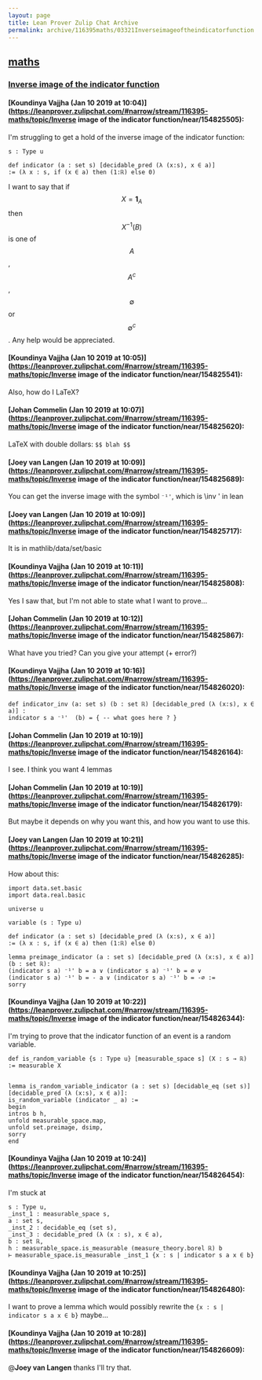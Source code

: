 ```yaml
---
layout: page
title: Lean Prover Zulip Chat Archive 
permalink: archive/116395maths/03321Inverseimageoftheindicatorfunction.html
---
```


## [maths](index.html)
### [Inverse image of the indicator function](03321Inverseimageoftheindicatorfunction.html)

#### [Koundinya Vajjha (Jan 10 2019 at 10:04)](https://leanprover.zulipchat.com/#narrow/stream/116395-maths/topic/Inverse image of the indicator function/near/154825505):
I'm struggling to get a hold of the inverse image of the indicator function:
```lean 
s : Type u

def indicator (a : set s) [decidable_pred (λ (x:s), x ∈ a)]
:= (λ x : s, if (x ∈ a) then (1:ℝ) else 0) 
```
I want to say that if  $$X = \mathbf{1}_A$$ then $$X^{-1}(B)$$ is one of $$A$$ ,$$ A^c$$, $$\emptyset$$ or $$\emptyset^c$$. 
Any help would be appreciated.

#### [Koundinya Vajjha (Jan 10 2019 at 10:05)](https://leanprover.zulipchat.com/#narrow/stream/116395-maths/topic/Inverse image of the indicator function/near/154825541):
Also, how do I LaTeX?

#### [Johan Commelin (Jan 10 2019 at 10:07)](https://leanprover.zulipchat.com/#narrow/stream/116395-maths/topic/Inverse image of the indicator function/near/154825620):
LaTeX with double dollars: `$$ blah $$`

#### [Joey van Langen (Jan 10 2019 at 10:09)](https://leanprover.zulipchat.com/#narrow/stream/116395-maths/topic/Inverse image of the indicator function/near/154825689):
You can get the inverse image with the symbol ``` ⁻¹' ```, which is \inv ' in lean

#### [Joey van Langen (Jan 10 2019 at 10:09)](https://leanprover.zulipchat.com/#narrow/stream/116395-maths/topic/Inverse image of the indicator function/near/154825717):
It is in mathlib/data/set/basic

#### [Koundinya Vajjha (Jan 10 2019 at 10:11)](https://leanprover.zulipchat.com/#narrow/stream/116395-maths/topic/Inverse image of the indicator function/near/154825808):
Yes I saw that, but I'm not able to state what I want to prove...

#### [Johan Commelin (Jan 10 2019 at 10:12)](https://leanprover.zulipchat.com/#narrow/stream/116395-maths/topic/Inverse image of the indicator function/near/154825867):
What have you tried? Can you give your attempt (+ error?)

#### [Koundinya Vajjha (Jan 10 2019 at 10:16)](https://leanprover.zulipchat.com/#narrow/stream/116395-maths/topic/Inverse image of the indicator function/near/154826020):
```lean
def indicator_inv (a: set s) (b : set ℝ) [decidable_pred (λ (x:s), x ∈ a)] : 
indicator s a ⁻¹'  (b) = { -- what goes here ? }
```

#### [Johan Commelin (Jan 10 2019 at 10:19)](https://leanprover.zulipchat.com/#narrow/stream/116395-maths/topic/Inverse image of the indicator function/near/154826164):
I see. I think you want 4 lemmas

#### [Johan Commelin (Jan 10 2019 at 10:19)](https://leanprover.zulipchat.com/#narrow/stream/116395-maths/topic/Inverse image of the indicator function/near/154826179):
But maybe it depends on why you want this, and how you want to use this.

#### [Joey van Langen (Jan 10 2019 at 10:21)](https://leanprover.zulipchat.com/#narrow/stream/116395-maths/topic/Inverse image of the indicator function/near/154826285):
How about this:
```lean
import data.set.basic
import data.real.basic

universe u

variable (s : Type u)

def indicator (a : set s) [decidable_pred (λ (x:s), x ∈ a)]
:= (λ x : s, if (x ∈ a) then (1:ℝ) else 0)

lemma preimage_indicator (a : set s) [decidable_pred (λ (x:s), x ∈ a)] (b : set ℝ):
(indicator s a) ⁻¹' b = a ∨ (indicator s a) ⁻¹' b = ∅ ∨
(indicator s a) ⁻¹' b = - a ∨ (indicator s a) ⁻¹' b = -∅ :=
sorry
```

#### [Koundinya Vajjha (Jan 10 2019 at 10:22)](https://leanprover.zulipchat.com/#narrow/stream/116395-maths/topic/Inverse image of the indicator function/near/154826344):
I'm trying to prove that the indicator function of an event is a random variable.

``` lean
def is_random_variable {s : Type u} [measurable_space s] (X : s → ℝ) := measurable X


lemma is_random_variable_indicator (a : set s) [decidable_eq (set s)] [decidable_pred (λ (x:s), x ∈ a)]:  
is_random_variable (indicator _ a) :=
begin
intros b h, 
unfold measurable_space.map,
unfold set.preimage, dsimp, 
sorry
end
```

#### [Koundinya Vajjha (Jan 10 2019 at 10:24)](https://leanprover.zulipchat.com/#narrow/stream/116395-maths/topic/Inverse image of the indicator function/near/154826454):
I'm stuck at 

```lean 
s : Type u,
_inst_1 : measurable_space s,
a : set s,
_inst_2 : decidable_eq (set s),
_inst_3 : decidable_pred (λ (x : s), x ∈ a),
b : set ℝ,
h : measurable_space.is_measurable (measure_theory.borel ℝ) b
⊢ measurable_space.is_measurable _inst_1 {x : s | indicator s a x ∈ b}
```

#### [Koundinya Vajjha (Jan 10 2019 at 10:25)](https://leanprover.zulipchat.com/#narrow/stream/116395-maths/topic/Inverse image of the indicator function/near/154826480):
I want to prove a lemma which would possibly rewrite the `{x : s | indicator s a x ∈ b}` maybe...

#### [Koundinya Vajjha (Jan 10 2019 at 10:28)](https://leanprover.zulipchat.com/#narrow/stream/116395-maths/topic/Inverse image of the indicator function/near/154826609):
@**Joey van Langen**  thanks I'll try that.

